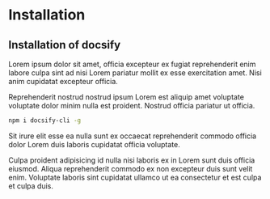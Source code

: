 # Installation
## Installation of docsify 
Lorem ipsum dolor sit amet, officia excepteur ex fugiat reprehenderit enim labore culpa sint ad nisi Lorem pariatur mollit ex esse exercitation amet. Nisi anim cupidatat excepteur officia. 

Reprehenderit nostrud nostrud ipsum Lorem est aliquip amet voluptate voluptate dolor minim nulla est proident. Nostrud officia pariatur ut officia. 
```bash
npm i docsify-cli -g
```

Sit irure elit esse ea nulla sunt ex occaecat reprehenderit commodo officia dolor Lorem duis laboris cupidatat officia voluptate. 


Culpa proident adipisicing id nulla nisi laboris ex in Lorem sunt duis officia eiusmod. Aliqua reprehenderit commodo ex non excepteur duis sunt velit enim. Voluptate laboris sint cupidatat ullamco ut ea consectetur et est culpa et culpa duis.
